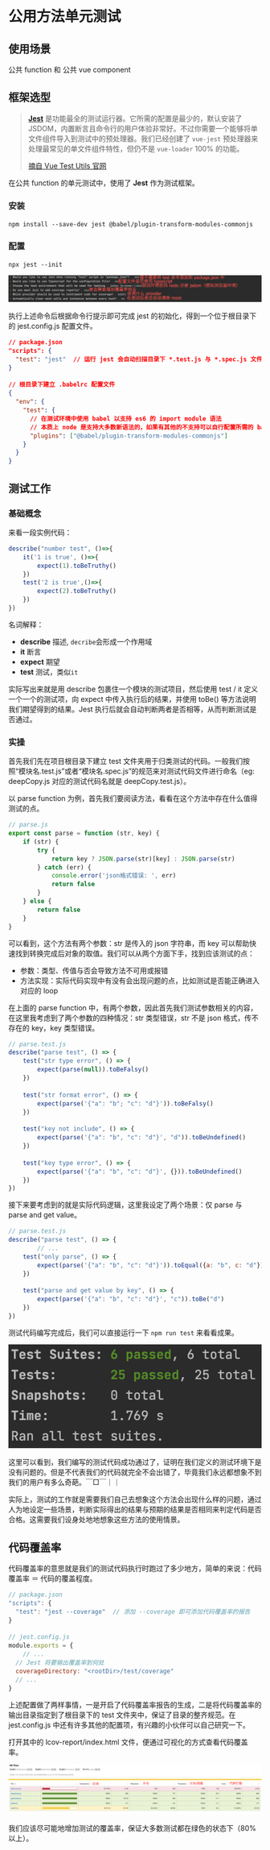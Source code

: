 # 公用方法单元测试

## 使用场景

公共 function 和 公共 vue component

## 框架选型

> **[Jest](https://jestjs.io/docs/zh-Hans/getting-started)** 是功能最全的测试运行器。它所需的配置是最少的，默认安装了 JSDOM，内置断言且命令行的用户体验非常好。不过你需要一个能够将单文件组件导入到测试中的预处理器。我们已经创建了 `vue-jest` 预处理器来处理最常见的单文件组件特性，但仍不是 `vue-loader` 100% 的功能。
>
> [摘自 Vue Test Utils 官网](https://vue-test-utils.vuejs.org/zh/installation/#%E9%80%89%E6%8B%A9%E4%B8%80%E4%B8%AA%E6%B5%8B%E8%AF%95%E8%BF%90%E8%A1%8C%E5%99%A8)

在公共 function 的单元测试中，使用了 **Jest** 作为测试框架。

### 安装

`npm install --save-dev jest @babel/plugin-transform-modules-commonjs`

### 配置

`npx jest --init`

![](./img/Lark20201222163421.png)

执行上述命令后根据命令行提示即可完成 jest 的初始化，得到一个位于根目录下的 jest.config.js 配置文件。

```json
// package.json
"scripts": {
  "test": "jest"  // 运行 jest 会自动扫描目录下 *.test.js 与 *.spec.js 文件并运行
}

// 根目录下建立 .babelrc 配置文件
{
  "env": {
    "test": {
      // 在测试环境中使用 babel 以支持 es6 的 import module 语法
      // 本质上 node 是支持大多数新语法的，如果有其他的不支持可以自行配置所需的 babel plugin
      "plugins": ["@babel/plugin-transform-modules-commonjs"]
    }
  }
}
```

## 测试工作

### 基础概念

来看一段实例代码：
```javascript
describe("number test", ()=>{
	it('1 is true', ()=>{
		expect(1).toBeTruthy()
	})
	test('2 is true',()=>{
		expect(2).toBeTruthy()
	})
})
```
名词解释：

- **describe** 描述, `decribe`会形成一个作用域
- **it** 断言
- **expect** 期望
- **test** 测试，类似`it`

实际写出来就是用 describe 包裹住一个模块的测试项目，然后使用 test / it 定义一个一个的测试项，向 expect 中传入执行后的结果，并使用 toBe() 等方法说明我们期望得到的结果。Jest 执行后就会自动判断两者是否相等，从而判断测试是否通过。

### 实操

首先我们先在项目根目录下建立 test 文件夹用于归类测试的代码。一般我们按照“模块名.test.js”或者“模块名.spec.js”的规范来对测试代码文件进行命名（eg: deepCopy.js 对应的测试代码名就是 deepCopy.test.js）。

以 parse function 为例，首先我们要阅读方法，看看在这个方法中存在什么值得测试的点。

```javascript
// parse.js
export const parse = function (str, key) {
    if (str) {
        try {
            return key ? JSON.parse(str)[key] : JSON.parse(str)
        } catch (err) {
            console.error('json格式错误: ', err)
            return false
        }
    } else {
        return false
    }
}
```

可以看到，这个方法有两个参数：str 是传入的 json 字符串，而 key 可以帮助快速找到转换完成后对象的取值。我们可以从两个方面下手，找到应该测试的点：

- 参数：类型、传值与否会导致方法不可用或报错
- 方法实现：实际代码实现中有没有会出现问题的点，比如测试是否能正确进入对应的 loop

在上面的 parse function 中，有两个参数，因此首先我们测试参数相关的内容，在这里我考虑到了两个参数的四种情况：str 类型错误，str 不是 json 格式，传不存在的 key，key 类型错误。

```javascript
// parse.test.js
describe("parse test", () => {
    test("str type error", () => {
        expect(parse(null)).toBeFalsy()
    })

    test("str format error", () => {
        expect(parse('{"a": "b"; "c": "d"}')).toBeFalsy()
    })

    test("key not include", () => {
        expect(parse('{"a": "b", "c": "d"}', "d")).toBeUndefined()
    })

    test("key type error", () => {
        expect(parse('{"a": "b", "c": "d"}', {})).toBeUndefined()
    })
})
```

接下来要考虑到的就是实际代码逻辑，这里我设定了两个场景：仅 parse 与 parse and get value。

```javascript
// parse.test.js
describe("parse test", () => {
		// ...
    test("only parse", () => {
        expect(parse('{"a": "b", "c": "d"}')).toEqual({a: "b", c: "d"})
    })

    test("parse and get value by key", () => {
        expect(parse('{"a": "b", "c": "d"}', "c")).toBe("d")
    })
})
```

测试代码编写完成后，我们可以直接运行一下 `npm run test` 来看看成果。

![image-20201222105658767](./img/image-20201222105658767.png)

这里可以看到，我们编写的测试代码成功通过了，证明在我们定义的测试环境下是没有问题的。但是不代表我们的代码就完全不会出错了，毕竟我们永远都想象不到我们的用户有多么奇葩。￣□￣｜｜

实际上，测试的工作就是需要我们自己去想象这个方法会出现什么样的问题，通过人为地设定一些场景，判断实际得出的结果与预期的结果是否相同来判定代码是否合格。这需要我们设身处地地想象这些方法的使用情景。

## 代码覆盖率

代码覆盖率的意思就是我们的测试代码执行时跑过了多少地方，简单的来说：代码覆盖率 ＝ 代码的覆盖程度。

```javascript
// package.json
"scripts": {
  "test": "jest --coverage"  // 添加 --coverage 即可添加代码覆盖率的报告
}

// jest.config.js
module.exports = {
	// ...
  // Jest 将要输出覆盖率到何处
  coverageDirectory: "<rootDir>/test/coverage"
  // ...
}
```

上述配置做了两样事情，一是开启了代码覆盖率报告的生成，二是将代码覆盖率的输出目录指定到了根目录下的 test 文件夹中，保证了目录的整齐规范。在 jest.config.js 中还有许多其他的配置项，有兴趣的小伙伴可以自己研究一下。

打开其中的 lcov-report/index.html 文件，便通过可视化的方式查看代码覆盖率。

![Lark20201222163936](./img/Lark20201222163936.png)

我们应该尽可能地增加测试的覆盖率，保证大多数测试都在绿色的状态下（80%以上）。